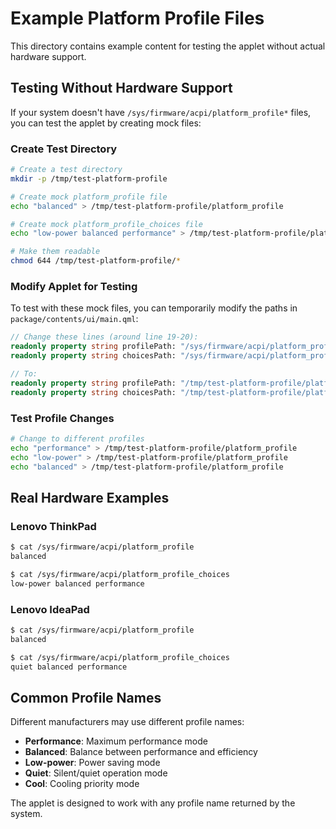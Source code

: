 # Example Platform Profile Files

This directory contains example content for testing the applet without actual hardware support.

## Testing Without Hardware Support

If your system doesn't have `/sys/firmware/acpi/platform_profile*` files, you can test the applet by creating mock files:

### Create Test Directory

```bash
# Create a test directory
mkdir -p /tmp/test-platform-profile

# Create mock platform_profile file
echo "balanced" > /tmp/test-platform-profile/platform_profile

# Create mock platform_profile_choices file
echo "low-power balanced performance" > /tmp/test-platform-profile/platform_profile_choices

# Make them readable
chmod 644 /tmp/test-platform-profile/*
```

### Modify Applet for Testing

To test with these mock files, you can temporarily modify the paths in `package/contents/ui/main.qml`:

```qml
// Change these lines (around line 19-20):
readonly property string profilePath: "/sys/firmware/acpi/platform_profile"
readonly property string choicesPath: "/sys/firmware/acpi/platform_profile_choices"

// To:
readonly property string profilePath: "/tmp/test-platform-profile/platform_profile"
readonly property string choicesPath: "/tmp/test-platform-profile/platform_profile_choices"
```

### Test Profile Changes

```bash
# Change to different profiles
echo "performance" > /tmp/test-platform-profile/platform_profile
echo "low-power" > /tmp/test-platform-profile/platform_profile
echo "balanced" > /tmp/test-platform-profile/platform_profile
```

## Real Hardware Examples

### Lenovo ThinkPad

```bash
$ cat /sys/firmware/acpi/platform_profile
balanced

$ cat /sys/firmware/acpi/platform_profile_choices
low-power balanced performance
```

### Lenovo IdeaPad

```bash
$ cat /sys/firmware/acpi/platform_profile
balanced

$ cat /sys/firmware/acpi/platform_profile_choices
quiet balanced performance
```

## Common Profile Names

Different manufacturers may use different profile names:

- **Performance**: Maximum performance mode
- **Balanced**: Balance between performance and efficiency  
- **Low-power**: Power saving mode
- **Quiet**: Silent/quiet operation mode
- **Cool**: Cooling priority mode

The applet is designed to work with any profile name returned by the system.
